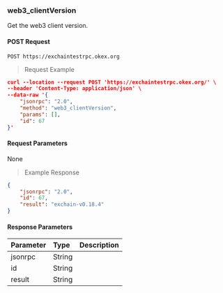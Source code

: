 ### web3_clientVersion

Get the web3 client version.

#### POST Request

`POST https://exchaintestrpc.okex.org`

> Request Example

```json
curl --location --request POST 'https://exchaintestrpc.okex.org/' \
--header 'Content-Type: application/json' \
--data-raw '{
	"jsonrpc": "2.0",
	"method": "web3_clientVersion",
	"params": [],
	"id": 67
}'

```

#### Request Parameters

None

> Example Response

```json
{
	"jsonrpc": "2.0",
	"id": 67,
	"result": "exchain-v0.18.4"
}
```

#### Response Parameters

| **Parameter** | **Type** | **Description**                                                                                                                                                                                                                                                      |
| :------------ | :------- | :------------------------------------------------------------------------------------------------------------------------------------------------------------------------------------------------------------------------------------------------------------------- |
| jsonrpc      | String   |                                                                                                                                                                                                                                                      |
| id           | String   |                                                                                                                                                                                                                                                       |
| result       | String   |                                                                                                                                                                                                                                                     | |
